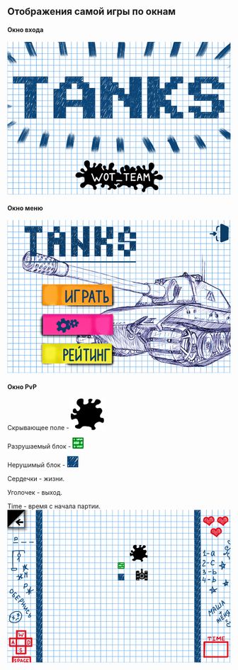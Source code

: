 ## Отображения самой игры по окнам

#### Окно входа
![Interf_1](img/Interf_1.png)


#### Окно меню
![Show_Int2](img/Show_Int2.png)


#### Окно PvP
Скрывающее поле - ![Klaksa](pvp_draw/Klaksa.png)

Разрушаемый блок - ![Ner_blok](pvp_draw/Ner_blok.png) 

Нерушимый блок - ![Nerush_blok](pvp_draw/Nerush_blok.png)

Сердечки - жизни.

Уголочек - выход.

Time - время с начала партии.
![Board](img/Board.png)

